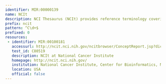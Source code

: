```yaml
---
identifier: MIR:00000139
name: NCIt
description: NCI Thesaurus (NCIt) provides reference terminology covering vocabulary for clinical care, translational and basic research, and public information and administrative activities, providing a stable and unique identification code.
prefix: ncit
pattern: ^C\d+$
prefixed: 0
resources:
 - identifier: MIR:00100181
   accessurl: http://ncit.nci.nih.gov/ncitbrowser/ConceptReport.jsp?dictionary=NCI%20Thesaurus&code=${id}
   test_id: C80519
   description: NCIt at National Cancer Institute
   homepage: http://ncit.nci.nih.gov/
   institution: National Cancer Institute, Center for Bioinformatics, Maryland
   location: USA
   official: false
---
```

